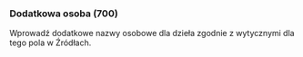 ### Dodatkowa osoba (700)
Wprowadź dodatkowe nazwy osobowe dla dzieła zgodnie z wytycznymi dla tego pola w Źródłach.
